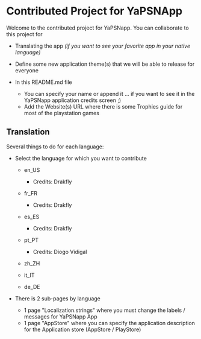# Contributed Project for YaPSNApp

Welcome to the contributed project for YaPSNapp.
You can collaborate to this project for
* Translating the app *(if you want to see your favorite app in your native language)*
* Define some new application theme(s) that we will be able to release for everyone

* In this README.md file
    + You can specify your name or append it ... if you want to see it in the YaPSNapp application credits screen ;)
    + Add the Website(s) URL where there is some Trophies guide for most of the playstation games

## Translation

Several things to do for each language:

* Select the language for which you want to contribute
	* en_US
	    * Credits: Drakfly
	* fr_FR
	    * Credits: Drakfly
	* es_ES
	    * Credits: Drakfly
	* pt_PT
	    * Credits: Diogo Vidigal
	
    * zh_ZH
    * it_IT
    * de_DE

* There is 2 sub-pages by language
    + 1 page "Localization.strings" where you must change the labels / messages for YaPSNapp App
    + 1 page "AppStore" where you can specify the application description for the Application store (AppStore / PlayStore)
